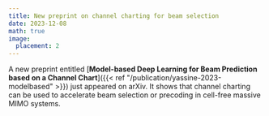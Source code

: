 ```yaml
---
title: New preprint on channel charting for beam selection
date: 2023-12-08
math: true
image:
  placement: 2
---
```


A new preprint entitled [**Model-based Deep Learning for Beam Prediction based on a Channel Chart**]({{< ref "/publication/yassine-2023-modelbased" >}}) just appeared on arXiv. It shows that channel charting can be used to accelerate beam selection or precoding in cell-free massive MIMO systems.
